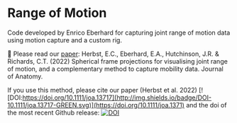 # Range of Motion

Code developed by Enrico Eberhard for capturing joint range of motion data using motion capture and a custom rig.

:pencil:  Please read our [paper](https://doi.org/10.1111/joa.13717): Herbst, E.C., Eberhard, E.A., Hutchinson, J.R. & Richards, C.T. (2022) Spherical frame projections for visualising joint range of motion, and a complementary method to capture mobility data. Journal of Anatomy.

If you use this method, please cite our paper (Herbst et al. 2022) [![DOI:https://doi.org/10.1111/joa.13717](http://img.shields.io/badge/DOI-10.1111/joa.13717-GREEN.svg)](https://doi.org/10.1111/joa.1371) and the doi of the most recent Github release:
[![DOI](https://zenodo.org/badge/XXX.svg)](https://zenodo.org/badge/latestdoi/XXXX)

